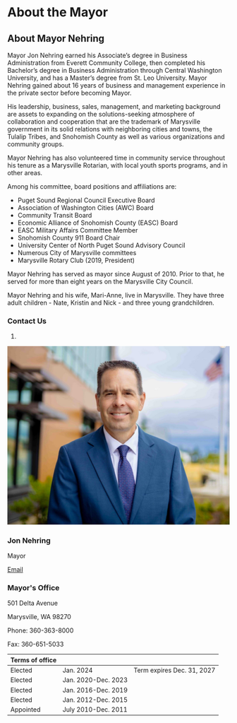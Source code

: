  

# About the Mayor

## About Mayor Nehring

Mayor Jon Nehring earned his Associate’s degree in Business Administration from Everett Community College, then completed his Bachelor’s degree in Business Administration through Central Washington University, and has a Master’s degree from St. Leo University. Mayor Nehring gained about 16 years of business and management experience in the private sector before becoming Mayor.

His leadership, business, sales, management, and marketing background are assets to expanding on the solutions-seeking atmosphere of collaboration and cooperation that are the trademark of Marysville government in its solid relations with neighboring cities and towns, the Tulalip Tribes, and Snohomish County as well as various organizations and community groups.

Mayor Nehring has also volunteered time in community service throughout his tenure as a Marysville Rotarian, with local youth sports programs, and in other areas.

Among his committee, board positions and affiliations are:

 * Puget Sound Regional Council Executive Board
 * Association of Washington Cities (AWC) Board 
 * Community Transit Board 
 * Economic Alliance of Snohomish County (EASC) Board 
 * EASC Military Affairs Committee Member
 * Snohomish County 911 Board Chair
 * University Center of North Puget Sound Advisory Council
 * Numerous City of Marysville committees
 * Marysville Rotary Club (2019, President)

Mayor Nehring has served as mayor since August of 2010. Prior to that, he served for more than eight years on the Marysville City Council.

Mayor Nehring and his wife, Mari-Anne, live in Marysville. They have three adult children - Nate, Kristin and Nick - and three young grandchildren.

### Contact Us

 1.    

 ![Mayor outdoor headshot](images/fc614232c62f7b50b1aa1d48e1a60a42337e16fe96fcf96d3fceb775789858d1)    

### Jon Nehring   

Mayor   

 [Email](mailto:jnehring@marysvillewa.gov)    

### Mayor's Office   

501 Delta Avenue   

Marysville, WA 98270   

Phone: 360-363-8000   

Fax: 360-651-5033   

|Terms of office| | |
|---|---|---|
|Elected|Jan. 2024|Term expires Dec. 31, 2027|
|Elected|Jan. 2020-Dec. 2023| |
|Elected|Jan. 2016-Dec. 2019| |
|Elected|Jan. 2012-Dec. 2015| |
|Appointed|July 2010-Dec. 2011| |

 